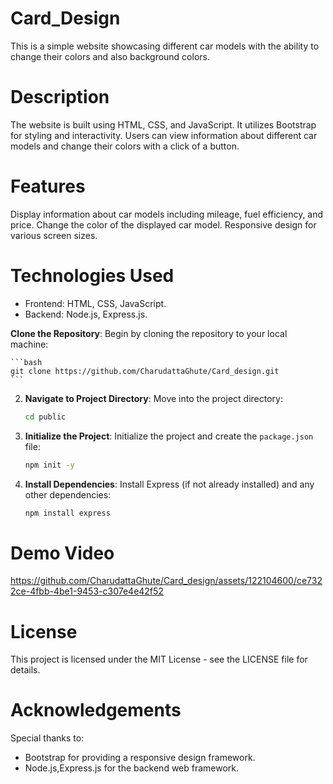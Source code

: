 # Card_Design
This is a simple website showcasing different car models with the ability to change their colors and also background colors.

# Description
The website is built using HTML, CSS, and JavaScript. It utilizes Bootstrap for styling and interactivity. Users can view information about different car models and change their colors with a click of a button.

# Features
Display information about car models including mileage, fuel efficiency, and price.
Change the color of the displayed car model.
Responsive design for various screen sizes.

# Technologies Used
- Frontend: HTML, CSS, JavaScript.
- Backend: Node.js, Express.js.

**Clone the Repository**: Begin by cloning the repository to your local machine:

    ```bash
    git clone https://github.com/CharudattaGhute/Card_design.git
    ```

2. **Navigate to Project Directory**: Move into the project directory:

    ```bash
    cd public
    ```

3. **Initialize the Project**: Initialize the project and create the `package.json` file:

    ```bash
    npm init -y
    ```

4. **Install Dependencies**: Install Express (if not already installed) and any other dependencies:

    ```bash
    npm install express
    ```


# Demo Video



https://github.com/CharudattaGhute/Card_design/assets/122104600/ce7322ce-4fbb-4be1-9453-c307e4e42f52




# License
This project is licensed under the MIT License - see the LICENSE file for details.

# Acknowledgements
Special thanks to:

- Bootstrap for providing a responsive design framework.
- Node.js,Express.js for the backend web framework.


